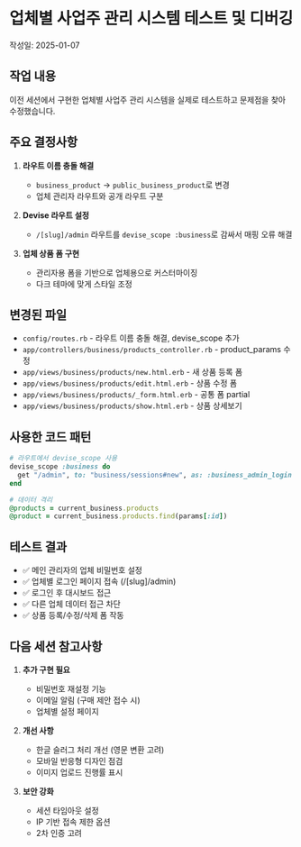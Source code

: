 # 업체별 사업주 관리 시스템 테스트 및 디버깅

작성일: 2025-01-07

## 작업 내용
이전 세션에서 구현한 업체별 사업주 관리 시스템을 실제로 테스트하고 문제점을 찾아 수정했습니다.

## 주요 결정사항
1. **라우트 이름 충돌 해결**
   - `business_product` → `public_business_product`로 변경
   - 업체 관리자 라우트와 공개 라우트 구분

2. **Devise 라우트 설정**
   - `/[slug]/admin` 라우트를 `devise_scope :business`로 감싸서 매핑 오류 해결

3. **업체 상품 폼 구현**
   - 관리자용 폼을 기반으로 업체용으로 커스터마이징
   - 다크 테마에 맞게 스타일 조정

## 변경된 파일
- `config/routes.rb` - 라우트 이름 충돌 해결, devise_scope 추가
- `app/controllers/business/products_controller.rb` - product_params 수정
- `app/views/business/products/new.html.erb` - 새 상품 등록 폼
- `app/views/business/products/edit.html.erb` - 상품 수정 폼
- `app/views/business/products/_form.html.erb` - 공통 폼 partial
- `app/views/business/products/show.html.erb` - 상품 상세보기

## 사용한 코드 패턴
```ruby
# 라우트에서 devise_scope 사용
devise_scope :business do
  get "/admin", to: "business/sessions#new", as: :business_admin_login
end

# 데이터 격리
@products = current_business.products
@product = current_business.products.find(params[:id])
```

## 테스트 결과
- ✅ 메인 관리자의 업체 비밀번호 설정
- ✅ 업체별 로그인 페이지 접속 (/[slug]/admin)
- ✅ 로그인 후 대시보드 접근
- ✅ 다른 업체 데이터 접근 차단
- ✅ 상품 등록/수정/삭제 폼 작동

## 다음 세션 참고사항
1. **추가 구현 필요**
   - 비밀번호 재설정 기능
   - 이메일 알림 (구매 제안 접수 시)
   - 업체별 설정 페이지

2. **개선 사항**
   - 한글 슬러그 처리 개선 (영문 변환 고려)
   - 모바일 반응형 디자인 점검
   - 이미지 업로드 진행률 표시

3. **보안 강화**
   - 세션 타임아웃 설정
   - IP 기반 접속 제한 옵션
   - 2차 인증 고려